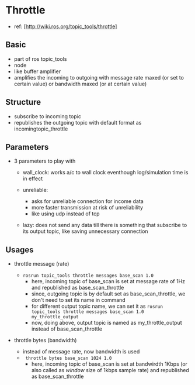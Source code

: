 # Throttle

- ref: [http://wiki.ros.org/topic_tools/throttle]

## Basic
- part of ros topic_tools
- node
- like buffer amplifier
- amplifies the incoming to outgoing with message rate maxed (or set to certain value) or bandwidth maxed (or at certain value)


## Structure
- subscribe to incoming topic 
- republishes the outgoing topic with default format as incomingtopic_throttle 


## Parameters
- 3 parameters to play with
	- wall_clock: works a/c to wall clock eventhough log/simulation time is in effect
	- unreliable:
		- asks for unreliable connection for income data
		- more faster transmission at risk of unreliability
		- like using udp instead of tcp

	- lazy: does not send any data till there is something that subscribe to its output topic, like saving unnecessary connection

## Usages
- throttle message (rate)
	- ```rosrun topic_tools throttle messages base_scan 1.0```
		- here, incoming topic of base_scan is set at message rate of 1Hz and republished as base_scan_throttle
		- since, outgoing topic is by default set as base_scan_throttle, we don't need to set its name in command 
		- for different output topic name, we can set it as ```rosrun topic_tools throttle messages base_scan 1.0 my_throttle_output```
		- now, doing above, output topic is named as my_throttle_output instead of base_scan_throttle

- throttle bytes (bandwidth)
	- instead of message rate, now bandwidth is used
	- ``` throttle bytes base_scan 1024 1.0```
		- here, incoming topic of base_scan is set at bandwirdth 1Kbps (or also called as _window_ size of 1kbps sample rate) and republished as base_scan_throttle
		
